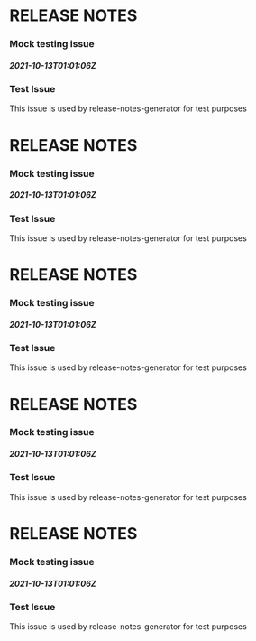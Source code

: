 # RELEASE NOTES
 
### Mock testing issue 
##### 2021-10-13T01:01:06Z

### Test Issue

This issue is used by release-notes-generator for test purposes

# RELEASE NOTES
 
### Mock testing issue 
##### 2021-10-13T01:01:06Z

### Test Issue

This issue is used by release-notes-generator for test purposes

# RELEASE NOTES
 
### Mock testing issue 
##### 2021-10-13T01:01:06Z

### Test Issue

This issue is used by release-notes-generator for test purposes

# RELEASE NOTES
 
### Mock testing issue 
##### 2021-10-13T01:01:06Z

### Test Issue

This issue is used by release-notes-generator for test purposes

# RELEASE NOTES
 
### Mock testing issue 
##### 2021-10-13T01:01:06Z

### Test Issue

This issue is used by release-notes-generator for test purposes

